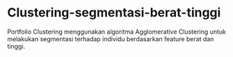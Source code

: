# Clustering-segmentasi-berat-tinggi
Portfolio Clustering menggunakan algoritma Agglomerative Clustering untuk melakukan segmentasi terhadap individu berdasarkan feature berat dan tinggi.
